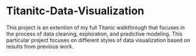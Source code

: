 # Titanitc-Data-Visualization
This project is an extention of my full Titanic walkthrough that focuses in the process of data cleaning, exploration, and predictive modeling. This particular project focuses on different styles of data visualization based on results from previous work.
